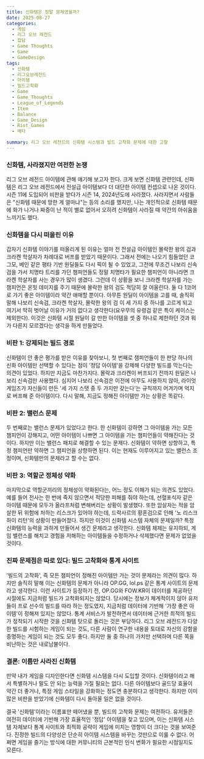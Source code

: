 ```yaml
---
title: 신화템은 정말 문제였을까?
date: 2025-08-27
categories:
  - 게임
  - 리그 오브 레전드
  - 잡담
  - Game Thoughts
  - Game
  - GameDesign
tags:
  - 신화템
  - 리그오브레전드
  - 아이템
  - 빌드고착화
  - Game
  - Game_Thoughts
  - League_of_Legends
  - Item
  - Balance
  - Game_Design
  - Riot_Games
  - 메타

summary: 리그 오브 레전드의 신화템 시스템과 빌드 고착화 문제에 대한 고찰
---
```

### 신화템, 사라졌지만 여전한 논쟁
리그 오브 레전드 아이템에 관해 얘기해 보고자 한다. 크게 보면 신화템 관련인데, 신화템은 리그 오브 레전드에서 전설급 아이템보다 더 대단한 아이템 컨셉으로 나온 것이다. 시즌 11에 도입되어 비판을 받다가 시즌 14, 2024년도에 사라졌다. 사라지면서 사람들은 "신화템 때문에 망한 게 얼마냐"는 등의 소리를 했지만, 나는 개인적으로 신화템 때문에 화가 나거나 짜증이 난 적이 별로 없어서 오히려 신화템이 사라질 때 약간의 아쉬움을 느끼기도 했다.

### 신화템을 다시 떠올린 이유
갑자기 신화템 이야기를 떠올리게 된 이유는 얼마 전 전설급 아이템인 몰락한 왕의 검과 크라켄 학살자가 차례대로 버프를 받았기 때문이다. 그래서 전에는 나오기 힘들었던 코그모, 베인 같은 평타 기반 원딜들도 다시 픽이 될 수 있었고, 그전에 무조건 나보리 신속검을 가서 치명타 트리를 가던 챔피언들도 정말 치명타가 필요한 챔피언이 아니라면 크라켄 학살자를 사는 경우가 많이 생겼다. 그런데 이 상황을 보니 크라켄 학살자를 가는 챔피언은 온힛 데미지를 주기 때문에 몰락한 왕의 검도 적당히 잘 어울린다. 둘 다 1코어로 가기 좋은 아이템이라 약간 애매할 뿐이다. 아무튼 원딜이 아이템을 고를 때, 솔직히 말해 나보리 신속검, 크라켄 학살자, 몰락한 왕의 검 이 세 가지 중 하나를 고르게 되고 여기서 딱히 벗어날 이유가 거의 없다고 생각한다(요우무의 유령검 같은 특이 케이스는 제외한다). 이것은 신화템 시절 원딜이 갈 만한 아이템을 셋 중 하나로 제한하던 것과 뭐가 다른지 모르겠다는 생각을 하게 만들었다.

### 비판 1: 강제되는 빌드 경로
신화템이 안 좋은 평가를 받은 이유를 찾아보니, 첫 번째로 챔피언들이 한 판당 하나의 신화 아이템만 선택할 수 있다는 점이 '정답 아이템'을 강제해 다양한 빌드를 막는다는 의견이 있었다. 하지만 지금도 마찬가지다. 몰락과 크라켄이 버프되기 전까지 원딜은 나보리 신속검만 사용했다. 심지어 나보리 신속검은 이전에 아무도 사용하지 않아, 라이엇 게임즈가 자신들이 만든 '세 가지 스탯 중 두 가지만 갖는다'는 규칙까지 어겨가며 억지로 버프해 준 아이템이다. 다시 말해, 지금도 정해진 아이템만 가는 상황은 똑같다.

### 비판 2: 밸런스 문제
두 번째로는 밸런스 문제가 있었다고 한다. 한 신화템이 강하면 그 아이템을 가는 모든 챔피언이 강해지고, 어떤 아이템이 나쁘면 그 아이템을 가는 챔피언들이 약해진다는 것이다. 하지만 이는 밸런스 패치로 해결할 수 있는 문제다. 신화템이 약하면 상향하고, 특정 챔피언만 약하면 그 챔피언을 상향하면 된다. 이는 현재도 이루어지고 있는 밸런스 조정이며, 신화템만의 문제라고 할 수는 없다.

### 비판 3: 역할군 정체성 약화
마지막으로 역할군끼리의 정체성이 약화된다는, 어느 정도 이해가 되는 의견도 있었다. 예를 들어 전사는 한 번에 죽지 않으면서 적당한 피해를 줘야 하는데, 선혈포식자 같은 아이템 때문에 모두가 올라프처럼 변해버리는 상황이 발생했다. 또한 암살자는 적을 암살한 뒤 위험에 처하는 리스크가 있어야 하는데, 드락사르의 황혼검으로 인해 '노 리스크 하이 리턴'의 상황이 만들어졌다. 하지만 이것이 신화템 시스템 자체의 문제일까? 특정 신화템의 능력을 과하게 만들어서 생긴 문제라고 생각한다. 신화템 체제는 유지하되, 게임 밸런스를 해치고 경험을 저해하는 아이템들을 수정하거나 삭제했다면 문제가 없었을 것이다.

### 진짜 문제점은 따로 있다: 빌드 고착화와 통계 사이트
'빌드의 고착화', 즉 모든 챔피언이 정해진 아이템만 가는 것이 문제라는 의견이 많다. 하지만 솔직히 말해 이는 신화템의 문제가 아니라 OP.GG, lol.ps 같은 통계 사이트의 문제라고 생각한다. 이런 사이트가 등장하기 전, OP.GG와 FOW.KR이 데이터를 제공하던 시절에도 지금처럼 빌드가 고착화되지는 않았다. 당시에는 정보가 체계적이지 않아 유저들이 프로 선수의 빌드를 따라 하는 정도였지, 지금처럼 데이터에 기반해 '가장 좋은 아이템'이 정해져 있지는 않았다. 통계 서비스가 발전하면서 데이터에 근거한 최적의 빌드가 정착되기 시작한 것을 신화템 탓으로 돌리는 것은 부당하다. 리그 오브 레전드가 다양한 빌드를 시험하는 게임이 되는 것도, 다른 사람이 연구한 내용을 토대로 자신의 강함을 증명하는 게임이 되는 것도 모두 좋다. 하지만 둘 중 하나의 가치만 선택하며 다른 쪽을 비난하는 것은 내로남불이다.

### 결론: 이름만 사라진 신화템
만약 내가 게임을 디자인한다면 신화템 시스템을 다시 도입할 것이다. 신화템이라고 해서 특별하거나 말도 안 되는 능력을 가질 필요는 없다. 다른 아이템보다 골드당 효율이 약간 더 좋거나, 특정 게임 스타일을 강화하는 정도면 충분하다고 생각한다. 하지만 이미 많은 비판을 받았기에 신화템이 다시 돌아올 일은 없을 것이다.

결국 '신화템'이라는 이름표만 떼어냈을 뿐, 빌드의 고착화 문제는 여전하다. 유저들은 여전히 데이터에 기반해 가장 효율적인 '정답' 아이템을 찾고 있으며, 이는 신화템 시스템 자체보다 통계 사이트와 최적화 공략이 게임에 미치는 영향이 더 크다는 것을 보여준다. 진정한 빌드의 다양성은 단순히 아이템 시스템을 바꾸는 것만으로 이룰 수 없다. 어쩌면 게임을 즐기는 방식에 대한 커뮤니티의 근본적인 인식 변화가 필요한 시점일지도 모른다.